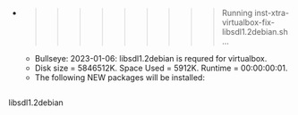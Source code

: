 * >>>>>>>>> Running inst-xtra-virtualbox-fix-libsdl1.2debian.sh ...
  * Bullseye: 2023-01-06: libsdl1.2debian is requred for virtualbox.
  * Disk size = 5846512K. Space Used = 5912K. Runtime = 00:00:00:01.
  * The following NEW packages will be installed:
  ```bash
libsdl1.2debian
  ```
